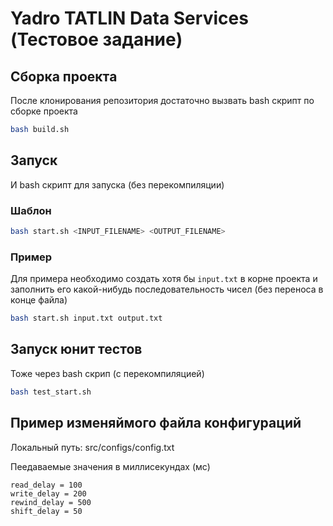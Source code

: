 # Yadro TATLIN Data Services (Тестовое задание)

## Сборка проектa
После клонирования репозитория достаточно вызвать bash скрипт по сборке проекта
```bash
bash build.sh
```

## Запуск
И bash скрипт для запуска (без перекомпиляции)
### Шаблон
```bash
bash start.sh <INPUT_FILENAME> <OUTPUT_FILENAME>
```
### Пример
Для примера необходимо создать хотя бы `input.txt` в корне проекта и заполнить его какой-нибудь последовательность чисел (без переноса в конце файла)
```bash
bash start.sh input.txt output.txt
```

## Запуск юнит тестов
Тоже через bash скрип (с перекомпиляцией)
```bash
bash test_start.sh
```

## Пример изменяймого файла конфигураций
<p>Локальный путь: src/configs/config.txt</p>
<p>Пеедаваемые значения в миллисекундах (мс)</p>

```
read_delay = 100
write_delay = 200
rewind_delay = 500
shift_delay = 50
```
